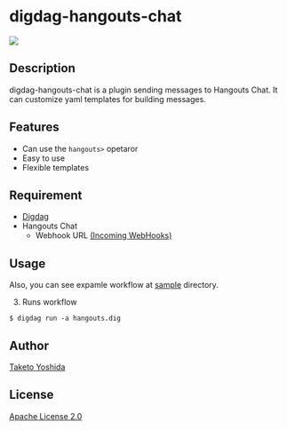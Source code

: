 # digdag-hangouts-chat

[![](https://jitpack.io/v/tamanyan/digdag-hangouts-chat.svg)](https://jitpack.io/#tamanyan/digdag-hangouts-chat)

## Description

digdag-hangouts-chat is a plugin sending messages to Hangouts Chat.
It can customize yaml templates for building messages.

## Features

- Can use the `hangouts>` opetaror
- Easy to use
- Flexible templates

## Requirement

- [Digdag](https://www.digdag.io/)
- Hangouts Chat
  - Webhook URL [(Incoming WebHooks)](https://developers.google.com/hangouts/chat/how-tos/webhooks)

## Usage
Also, you can see expamle workflow at [sample](https://github.com/tamanyan/digdag-hangouts-chat/tree/master/sample) directory.


3. Runs workflow
  ```console
  $ digdag run -a hangouts.dig
  ```

## Author

[Taketo Yoshida](https://twitter.com/TamaObject12)

## License

[Apache License 2.0](LICENSE)
